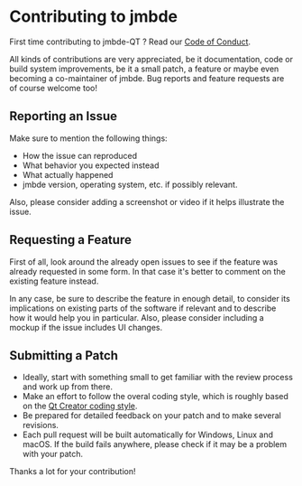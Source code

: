# Contributing to jmbde #

First time contributing to jmbde-QT ?
Read our [Code of Conduct](https://github.com/jmuelbert/jmbde-QT/blob/master/CODE_OF_CONDUCT.md#code-of-conduct).

All kinds of contributions are very appreciated, be it documentation, code or
build system improvements, be it a small patch, a feature or maybe even becoming
a co-maintainer of jmbde. Bug reports and feature requests are of course welcome
too!

## Reporting an Issue ##

Make sure to mention the following things:

- How the issue can reproduced
- What behavior you expected instead
- What actually happened
- jmbde version, operating system, etc. if possibly relevant.

Also, please consider adding a screenshot or video if it helps illustrate the issue.

## Requesting a Feature ##

First of all, look around the already open issues to see if the feature was
already requested in some form. In that case it's better to comment on the
existing feature instead.

In any case, be sure to describe the feature in enough detail, to consider its
implications on existing parts of the software if relevant and to describe how
it would help you in particular. Also, please consider including a mockup if the
issue includes UI changes.

## Submitting a Patch ##

- Ideally, start with something small to get familiar with the review process and work up from there.
- Make an effort to follow the overal coding style, which is roughly based on the [Qt Creator coding style](https://doc-snapshots.qt.io/qtcreator-extending/coding-style.html).
- Be prepared for detailed feedback on your patch and to make several revisions.
- Each pull request will be built automatically for Windows, Linux and macOS. If the build fails anywhere, please check if it may be a problem with your patch.

Thanks a lot for your contribution!
